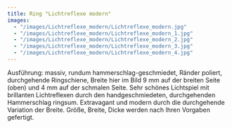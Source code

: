 ```yaml
---
title: Ring "Lichtreflexe modern"
images:
  - "/images/Lichtreflexe_modern/Lichtreflexe_modern.jpg"
  - "/images/Lichtreflexe_modern/Lichtreflexe_modern_1.jpg"
  - "/images/Lichtreflexe_modern/Lichtreflexe_modern_2.jpg"
  - "/images/Lichtreflexe_modern/Lichtreflexe_modern_3.jpg"
  - "/images/Lichtreflexe_modern/Lichtreflexe_modern_4.jpg"
---
```

Ausführung: massiv, rundum hammerschlag-geschmiedet, Ränder poliert, durchgehende Ringschiene, Breite hier im Bild 9 mm auf der breiten Seite (oben) und 4 mm auf der schmalen Seite.
Sehr schönes Lichtspiel mit brillanten Lichtreflexen durch den handgeschmiedeten, durchgehenden Hammerschlag ringsum.
Extravagant und modern durch die durchgehende Variation der Breite.
Größe, Breite, Dicke werden nach Ihren Vorgaben gefertigt.
